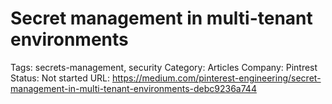 # Secret management in multi-tenant environments

Tags: secrets-management, security
Category: Articles
Company: Pintrest
Status: Not started
URL: https://medium.com/pinterest-engineering/secret-management-in-multi-tenant-environments-debc9236a744